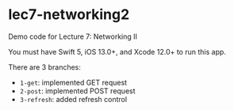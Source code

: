 # lec7-networking2
Demo code for Lecture 7: Networking II

You must have Swift 5, iOS 13.0+, and Xcode 12.0+ to run this app.

There are 3 branches:
- `1-get`: implemented GET request
- `2-post`: implemented POST request
- `3-refresh`: added refresh control
